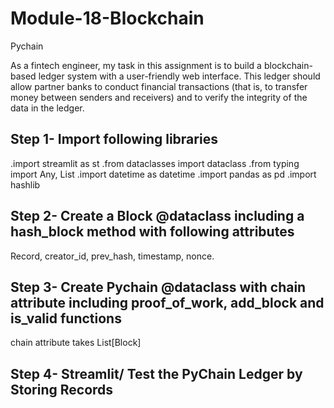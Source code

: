 # Module-18-Blockchain
Pychain

As a fintech engineer, my task in this assignment is to build a blockchain-based ledger system  with a user-friendly web interface. This ledger should allow partner banks to conduct financial transactions (that is, to transfer money between senders and receivers) and to verify the integrity of the data in the ledger.

## Step 1- Import following libraries
.import streamlit as st
.from dataclasses import dataclass
.from typing import Any, List
.import datetime as datetime
.import pandas as pd
.import hashlib

## Step 2- Create a Block @dataclass including a hash_block method with following attributes
Record, creator_id, prev_hash, timestamp, nonce.

## Step 3- Create Pychain @dataclass with chain attribute including proof_of_work, add_block and is_valid functions
chain attribute takes List[Block]

## Step 4- Streamlit/ Test the PyChain Ledger by Storing Records



